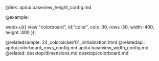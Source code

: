 @link: api/ui.baseview_height_config.md

@example:

webix.ui({ 
    view:"colorboard",
    id:"color",
    cols    :30,
    rows    :30,
    width   :400,
    height  :400
});

@relatedsample:
	24_colorpicker/01_initialization.html
@relatedapi:
	api/ui.colorboard_rows_config.md
    api/ui.baseview_width_config.md
@related: 
	desktop/dimensions.md
    desktop/colorboard.md
